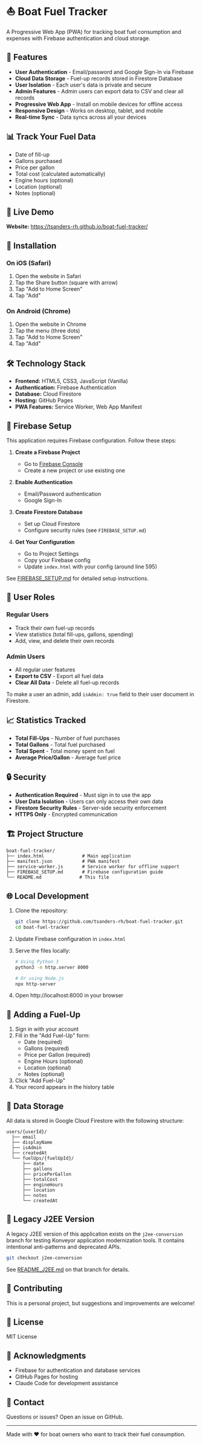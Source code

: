# ⛵ Boat Fuel Tracker

A Progressive Web App (PWA) for tracking boat fuel consumption and expenses with Firebase authentication and cloud storage.

## 🌟 Features

- **User Authentication** - Email/password and Google Sign-In via Firebase
- **Cloud Data Storage** - Fuel-up records stored in Firestore Database
- **User Isolation** - Each user's data is private and secure
- **Admin Features** - Admin users can export data to CSV and clear all records
- **Progressive Web App** - Install on mobile devices for offline access
- **Responsive Design** - Works on desktop, tablet, and mobile
- **Real-time Sync** - Data syncs across all your devices

## 📊 Track Your Fuel Data

- Date of fill-up
- Gallons purchased
- Price per gallon
- Total cost (calculated automatically)
- Engine hours (optional)
- Location (optional)
- Notes (optional)

## 🚀 Live Demo

**Website:** https://tsanders-rh.github.io/boat-fuel-tracker/

## 📱 Installation

### On iOS (Safari)
1. Open the website in Safari
2. Tap the Share button (square with arrow)
3. Tap "Add to Home Screen"
4. Tap "Add"

### On Android (Chrome)
1. Open the website in Chrome
2. Tap the menu (three dots)
3. Tap "Add to Home Screen"
4. Tap "Add"

## 🛠️ Technology Stack

- **Frontend:** HTML5, CSS3, JavaScript (Vanilla)
- **Authentication:** Firebase Authentication
- **Database:** Cloud Firestore
- **Hosting:** GitHub Pages
- **PWA Features:** Service Worker, Web App Manifest

## 🔧 Firebase Setup

This application requires Firebase configuration. Follow these steps:

1. **Create a Firebase Project**
   - Go to [Firebase Console](https://console.firebase.google.com/)
   - Create a new project or use existing one

2. **Enable Authentication**
   - Email/Password authentication
   - Google Sign-In

3. **Create Firestore Database**
   - Set up Cloud Firestore
   - Configure security rules (see `FIREBASE_SETUP.md`)

4. **Get Your Configuration**
   - Go to Project Settings
   - Copy your Firebase config
   - Update `index.html` with your config (around line 595)

See [FIREBASE_SETUP.md](./FIREBASE_SETUP.md) for detailed setup instructions.

## 👤 User Roles

### Regular Users
- Track their own fuel-up records
- View statistics (total fill-ups, gallons, spending)
- Add, view, and delete their own records

### Admin Users
- All regular user features
- **Export to CSV** - Export all fuel data
- **Clear All Data** - Delete all fuel-up records

To make a user an admin, add `isAdmin: true` field to their user document in Firestore.

## 📈 Statistics Tracked

- **Total Fill-Ups** - Number of fuel purchases
- **Total Gallons** - Total fuel purchased
- **Total Spent** - Total money spent on fuel
- **Average Price/Gallon** - Average fuel price

## 🔒 Security

- **Authentication Required** - Must sign in to use the app
- **User Data Isolation** - Users can only access their own data
- **Firestore Security Rules** - Server-side security enforcement
- **HTTPS Only** - Encrypted communication

## 🏗️ Project Structure

```
boat-fuel-tracker/
├── index.html              # Main application
├── manifest.json           # PWA manifest
├── service-worker.js       # Service worker for offline support
├── FIREBASE_SETUP.md       # Firebase configuration guide
└── README.md              # This file
```

## 🌐 Local Development

1. Clone the repository:
   ```bash
   git clone https://github.com/tsanders-rh/boat-fuel-tracker.git
   cd boat-fuel-tracker
   ```

2. Update Firebase configuration in `index.html`

3. Serve the files locally:
   ```bash
   # Using Python 3
   python3 -m http.server 8000

   # Or using Node.js
   npx http-server
   ```

4. Open http://localhost:8000 in your browser

## 📝 Adding a Fuel-Up

1. Sign in with your account
2. Fill in the "Add Fuel-Up" form:
   - Date (required)
   - Gallons (required)
   - Price per Gallon (required)
   - Engine Hours (optional)
   - Location (optional)
   - Notes (optional)
3. Click "Add Fuel-Up"
4. Your record appears in the history table

## 💾 Data Storage

All data is stored in Google Cloud Firestore with the following structure:

```
users/{userId}/
  ├── email
  ├── displayName
  ├── isAdmin
  ├── createdAt
  └── fuelUps/{fuelUpId}/
      ├── date
      ├── gallons
      ├── pricePerGallon
      ├── totalCost
      ├── engineHours
      ├── location
      ├── notes
      └── createdAt
```

## 🔄 Legacy J2EE Version

A legacy J2EE version of this application exists on the `j2ee-conversion` branch for testing Konveyor application modernization tools. It contains intentional anti-patterns and deprecated APIs.

```bash
git checkout j2ee-conversion
```

See [README_J2EE.md](https://github.com/tsanders-rh/boat-fuel-tracker/blob/j2ee-conversion/README_J2EE.md) on that branch for details.

## 🤝 Contributing

This is a personal project, but suggestions and improvements are welcome!

## 📄 License

MIT License

## 🙏 Acknowledgments

- Firebase for authentication and database services
- GitHub Pages for hosting
- Claude Code for development assistance

## 📧 Contact

Questions or issues? Open an issue on GitHub.

---

Made with ❤️ for boat owners who want to track their fuel consumption.
